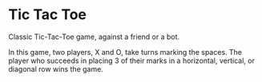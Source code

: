 # Tic Tac Toe
Classic Tic-Tac-Toe game, against a friend or a bot. 

In this game, two players, X and O, take turns marking the spaces. The player who succeeds in placing 3 of their marks in a horizontal, vertical, or diagonal row wins the game.